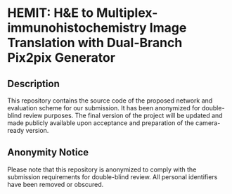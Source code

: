 # HEMIT: H&E to Multiplex-immunohistochemistry Image Translation with Dual-Branch Pix2pix Generator

## Description

This repository contains the source code of the proposed network and evaluation scheme for our submission. It has been anonymized for double-blind review purposes. The final version of the project will be updated and made publicly available upon acceptance and preparation of the camera-ready version.

## Anonymity Notice

Please note that this repository is anonymized to comply with the submission requirements for double-blind review. All personal identifiers have been removed or obscured.
